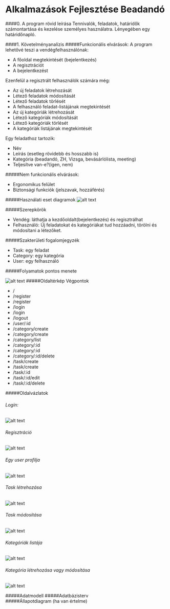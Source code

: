 # Alkalmazások Fejlesztése Beadandó

####0. A program rövid leírása
Tennivalók, feladatok, határidők számontartása és kezelése személyes használatra. Lényegében egy határidőnapló.


####1. Követelményanalízis
#####Funkcionális elvárások:
A program lehetővé teszi a vendégfelhasználónak:
- A főoldal megtekintését (bejelentkezés)
- A regisztrációt
- A bejelentkezést

Ezenfelül a regisztrált felhasználók számára még:
- Az új feladatok létrehozását
- Létező feladatok módosítását
- Létező feladatok törlését
- A felhasználó feladat-listájának megtekintését
- Az új kategóriák létrehozását
- Létező kategóriák módosítását
- Létező kategóriák törlését
- A kategóriák listájának megtekintését

Egy feladathoz tartozik:
- Név
- Leírás (esetleg rövidebb és hosszabb is)
- Kategória (beadandó, ZH, Vizsga, bevásárlólista, meeting)
- Teljesítve van-e?(igen, nem)


#####Nem funkcionális elvárások:
- Ergonomikus felület
- Biztonsági funkciók (jelszavak, hozzáférés)

#####Használati eset diagramok 
![alt text](/readmePics/UseCase.png "Use Case")

#####Szerepkörök
- Vendég: láthatja a kezdőoldalt(bejelentkezés) és regisztrálhat
- Felhasználó: Új feladatokat és kategóriákat tud hozzáadni, törölni és módosítani a létezőket.

#####Szakterületi fogalomjegyzék	
- Task: egy feladat
- Category: egy kategória
- User: egy felhasználó

#####Folyamatok pontos menete	

![alt text](/readmePics/flowchart.png "Flowchart")
#####Oldaltérkép	Végpontok	
- /               
- /register               
- /register               
- /login               
- /login               
- /logout               
- /user/:id               
- /category/create               
- /category/create               
- /category/list               
- /category/:id               
- /category/:id               
- /category/:id/delete               
- /task/create               
- /task/create               
- /task/:id               
- /task/:id/edit               
- /task/:id/delete               

#####Oldalvázlatok	
###### Login:
![alt text](/readmePics/screens/loginPage.png "Login")
###### Regisztráció
![alt text](/readmePics/screens/registerPage.png "Register")
###### Egy user profilja
![alt text](/readmePics/screens/profile.png "User profile")
###### Task létrehozása
![alt text](/readmePics/screens/taskCreate.png "Create task")
###### Task módosítása
![alt text](/readmePics/screens/taskEdit.png "Edit task")
###### Kategóriák listája
![alt text](/readmePics/screens/categoryList.png "List of all categories")
###### Kategória létrehozása vagy módosítása
![alt text](/readmePics/screens/createOrEditCategory.png "Create or edit category")

#####Adatmodell	
#####Adatbázisterv	
#####Állapotdiagram (ha van értelme)	